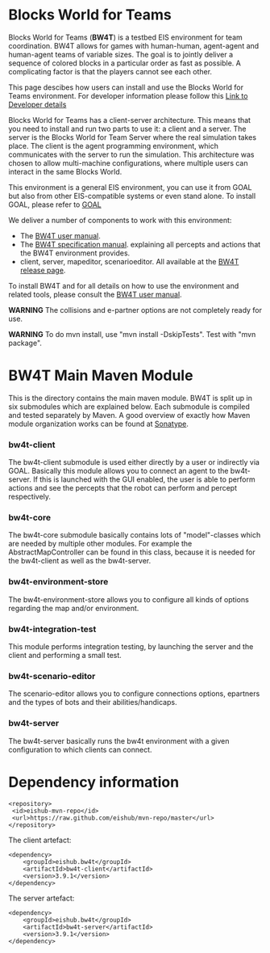 # Blocks World for Teams
Blocks World for Teams (**BW4T**) is a testbed EIS environment for team coordination. BW4T allows for games with human-human, agent-agent and human-agent teams of variable sizes. The goal is to jointly deliver a sequence of colored blocks in a particular order as fast as possible. A complicating factor is that the players cannot see each other.

This page descibes how users can install and use the Blocks World for Teams environment. 
For developer information please follow this [Link to Developer details](DEVELOPER.md)

Blocks World for Teams has a client-server architecture. This means that you need to install and run two parts to use it: a client and a server. The server is the Blocks World for Team Server where the real simulation takes place. The client is the agent programming environment, which communicates with the server to run the simulation. This architecture was chosen to allow multi-machine configurations, where multiple users can interact in the same Blocks World. 

This environment is a general EIS environment, you can use it from GOAL but also from other EIS-compatible systems or even stand alone. To install GOAL, please refer to [GOAL](https://goalapl.atlassian.net/wiki/spaces/GOAL/pages/33041/Download+and+Install+GOAL)

We deliver a number of components to work with this environment:
 * The [BW4T user manual](https://github.com/eishub/BW4T/blob/master/doc/src/main/resources/BW4T3%20Instructions.pdf).
 * The [BW4T specification manual](https://github.com/eishub/BW4T/blob/master/doc/src/main/resources/BW4T3%20Specification.pdf). explaining all percepts and actions that the BW4T environment provides.
 * client, server, mapeditor, scenarioeditor. All available at the [BW4T release page](https://github.com/eishub/BW4T/releases).

To install BW4T and for all details on how to use the environment and related tools, please consult the [BW4T user manual](https://github.com/eishub/BW4T/blob/master/doc/Manuals/BW4T3_instructions.pdf?raw=true).

**WARNING** The collisions and e-partner options are not completely ready for use.

**WARNING** To do mvn install, use "mvn install -DskipTests". Test with "mvn package".

# BW4T Main Maven Module
This is the directory contains the main maven module. BW4T is split up in six submodules which are explained below. Each submodule is compiled and tested separately by Maven. A good overview of exactly how Maven module organization works can be found at [Sonatype](http://books.sonatype.com/mvnex-book/reference/multimodule.html).

### bw4t-client 
The bw4t-client submodule is used either directly by a user or indirectly via GOAL. Basically this module allows you to connect an agent to the bw4t-server. If this is launched with the GUI enabled, the user is able to perform actions and see the percepts that the robot can perform and percept respectively.

### bw4t-core
The bw4t-core submodule basically contains lots of "model"-classes which are needed by multiple other modules. For example the AbstractMapController can be found in this class, because it is needed for the bw4t-client as well as the bw4t-server.

### bw4t-environment-store
The bw4t-environment-store allows you to configure all kinds of options regarding the map and/or environment.

### bw4t-integration-test
This module performs integration testing, by launching the server and the client and performing a small test.

### bw4t-scenario-editor
The scenario-editor allows you to configure connections options, epartners and the types of bots and their abilities/handicaps.

### bw4t-server
The bw4t-server basically runs the bw4t environment with a given configuration to which clients can connect.

Dependency information 
=====================


```
<repository>
 <id>eishub-mvn-repo</id>
 <url>https://raw.github.com/eishub/mvn-repo/master</url>
</repository>
```

The client artefact:

```	
<dependency>
	<groupId>eishub.bw4t</groupId>
	<artifactId>bw4t-client</artifactId>
	<version>3.9.1</version>
</dependency>
```

The server artefact:

```	
<dependency>
	<groupId>eishub.bw4t</groupId>
	<artifactId>bw4t-server</artifactId>
	<version>3.9.1</version>
</dependency>
```


